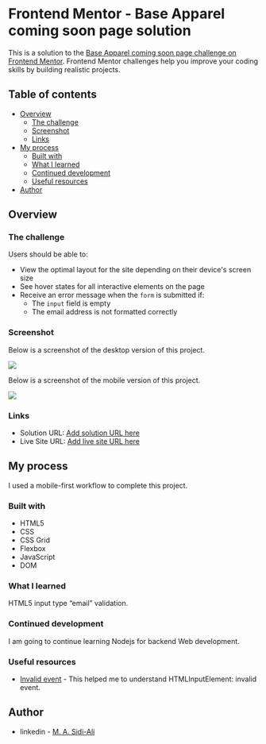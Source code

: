 # Frontend Mentor - Base Apparel coming soon page solution

This is a solution to the [Base Apparel coming soon page challenge on Frontend Mentor](https://www.frontendmentor.io/challenges/base-apparel-coming-soon-page-5d46b47f8db8a7063f9331a0). Frontend Mentor challenges help you improve your coding skills by building realistic projects.

## Table of contents

- [Overview](#overview)
  - [The challenge](#the-challenge)
  - [Screenshot](#screenshot)
  - [Links](#links)
- [My process](#my-process)
  - [Built with](#built-with)
  - [What I learned](#what-i-learned)
  - [Continued development](#continued-development)
  - [Useful resources](#useful-resources)
- [Author](#author)


## Overview

### The challenge

Users should be able to:

- View the optimal layout for the site depending on their device's screen size
- See hover states for all interactive elements on the page
- Receive an error message when the `form` is submitted if:
  - The `input` field is empty
  - The email address is not formatted correctly

### Screenshot

Below is a screenshot of the desktop version of this project.

![](images/desktopVersion.png)

Below is a screenshot of the mobile version of this project.

![](images/mobileVersion.png)

### Links

- Solution URL: [Add solution URL here](https://github.com/Sidi-Ali/comingSoon)
- Live Site URL: [Add live site URL here](https://sidi-ali.github.io/comingSoon/)

## My process

I used a mobile-first workflow to complete this project.

### Built with

- HTML5
- CSS
- CSS Grid
- Flexbox
- JavaScript
- DOM

### What I learned

HTML5 input type “email” validation.

### Continued development

I am going to continue learning Nodejs for backend Web development.


### Useful resources

- [Invalid event](https://developer.mozilla.org/en-US/docs/Web/API/HTMLInputElement/invalid_event) -  This helped me to understand HTMLInputElement: invalid event.


## Author

- linkedin - [M. A. Sidi-Ali](https://www.linkedin.com/in/muhammad-adamu-sidi-ali-907a486b/)
